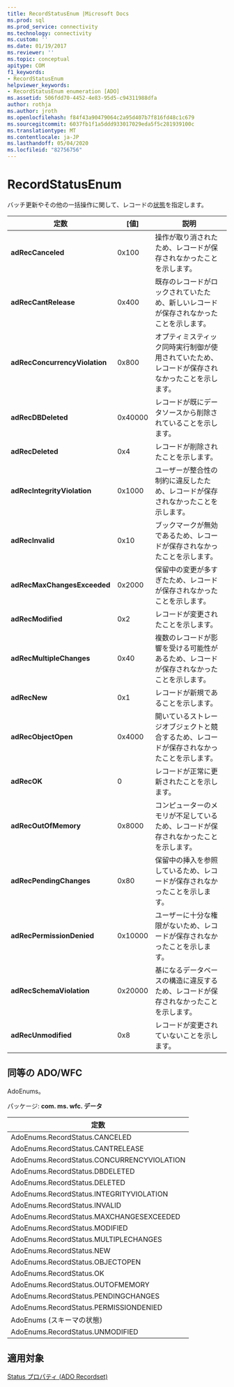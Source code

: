 ```yaml
---
title: RecordStatusEnum |Microsoft Docs
ms.prod: sql
ms.prod_service: connectivity
ms.technology: connectivity
ms.custom: ''
ms.date: 01/19/2017
ms.reviewer: ''
ms.topic: conceptual
apitype: COM
f1_keywords:
- RecordStatusEnum
helpviewer_keywords:
- RecordStatusEnum enumeration [ADO]
ms.assetid: 506fdd70-4452-4e83-95d5-c94311988dfa
author: rothja
ms.author: jroth
ms.openlocfilehash: f84f43a90479064c2a95d407b7f816fd48c1c679
ms.sourcegitcommit: 6037fb1f1a5ddd933017029eda5f5c281939100c
ms.translationtype: MT
ms.contentlocale: ja-JP
ms.lasthandoff: 05/04/2020
ms.locfileid: "82756756"
---
```

# <a name="recordstatusenum"></a>RecordStatusEnum
バッチ更新やその他の一括操作に関して、レコードの[状態](../../../ado/reference/ado-api/status-property-ado-recordset.md)を指定します。  
  
|定数|[値]|説明|  
|--------------|-----------|-----------------|  
|**adRecCanceled**|0x100|操作が取り消されたため、レコードが保存されなかったことを示します。|  
|**adRecCantRelease**|0x400|既存のレコードがロックされていたため、新しいレコードが保存されなかったことを示します。|  
|**adRecConcurrencyViolation**|0x800|オプティミスティック同時実行制御が使用されていたため、レコードが保存されなかったことを示します。|  
|**adRecDBDeleted**|0x40000|レコードが既にデータソースから削除されていることを示します。|  
|**adRecDeleted**|0x4|レコードが削除されたことを示します。|  
|**adRecIntegrityViolation**|0x1000|ユーザーが整合性の制約に違反したため、レコードが保存されなかったことを示します。|  
|**adRecInvalid**|0x10|ブックマークが無効であるため、レコードが保存されなかったことを示します。|  
|**adRecMaxChangesExceeded**|0x2000|保留中の変更が多すぎたため、レコードが保存されなかったことを示します。|  
|**adRecModified**|0x2|レコードが変更されたことを示します。|  
|**adRecMultipleChanges**|0x40|複数のレコードが影響を受ける可能性があるため、レコードが保存されなかったことを示します。|  
|**adRecNew**|0x1|レコードが新規であることを示します。|  
|**adRecObjectOpen**|0x4000|開いているストレージオブジェクトと競合するため、レコードが保存されなかったことを示します。|  
|**adRecOK**|0|レコードが正常に更新されたことを示します。|  
|**adRecOutOfMemory**|0x8000|コンピューターのメモリが不足しているため、レコードが保存されなかったことを示します。|  
|**adRecPendingChanges**|0x80|保留中の挿入を参照しているため、レコードが保存されなかったことを示します。|  
|**adRecPermissionDenied**|0x10000|ユーザーに十分な権限がないため、レコードが保存されなかったことを示します。|  
|**adRecSchemaViolation**|0x20000|基になるデータベースの構造に違反するため、レコードが保存されなかったことを示します。|  
|**adRecUnmodified**|0x8|レコードが変更されていないことを示します。|  
  
## <a name="adowfc-equivalent"></a>同等の ADO/WFC  
 AdoEnums。  
  
 パッケージ: **com. ms. wfc. データ**  
  
|定数|  
|--------------|  
|AdoEnums.RecordStatus.CANCELED|  
|AdoEnums.RecordStatus.CANTRELEASE|  
|AdoEnums.RecordStatus.CONCURRENCYVIOLATION|  
|AdoEnums.RecordStatus.DBDELETED|  
|AdoEnums.RecordStatus.DELETED|  
|AdoEnums.RecordStatus.INTEGRITYVIOLATION|  
|AdoEnums.RecordStatus.INVALID|  
|AdoEnums.RecordStatus.MAXCHANGESEXCEEDED|  
|AdoEnums.RecordStatus.MODIFIED|  
|AdoEnums.RecordStatus.MULTIPLECHANGES|  
|AdoEnums.RecordStatus.NEW|  
|AdoEnums.RecordStatus.OBJECTOPEN|  
|AdoEnums.RecordStatus.OK|  
|AdoEnums.RecordStatus.OUTOFMEMORY|  
|AdoEnums.RecordStatus.PENDINGCHANGES|  
|AdoEnums.RecordStatus.PERMISSIONDENIED|  
|AdoEnums (スキーマの状態)|  
|AdoEnums.RecordStatus.UNMODIFIED|  
  
## <a name="applies-to"></a>適用対象  
 [Status プロパティ (ADO Recordset)](../../../ado/reference/ado-api/status-property-ado-recordset.md)
